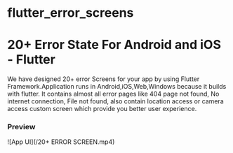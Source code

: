 # flutter_error_screens

# 20+ Error State For Android and iOS - Flutter

We have designed 20+ error Screens for your app by using Flutter Framework.Application runs in Android,iOS,Web,Windows because it builds with flutter. It contains almost all error pages like 404 page not found, No internet connection, File not found, also contain location access or camera access custom screen which provide you better user experience.

### Preview

![App UI](/20+ ERROR SCREEN.mp4)
